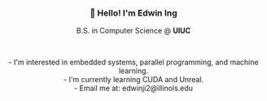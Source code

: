 <h3 align="center"> 👋 Hello! I'm Edwin Ing </h3>
<p align="center"> B.S. in Computer Science @ <b>UIUC</b> </p>
<br>

<p align="center"> 
  - I'm interested in embedded systems, parallel programming, and machine learning. <br>
  - I'm currently learning CUDA and Unreal. <br>
  - Email me at: edwinji2@illinois.edu <br>
</p>
<!--
**EdwinIngJ/EdwinIngJ** is a ✨ _special_ ✨ repository because its `README.md` (this file) appears on your GitHub profile.

Here are some ideas to get you started:

- 🔭 I’m currently working on ...
- 🌱 I’m currently learning ...
- 👯 I’m looking to collaborate on ...
- 🤔 I’m looking for help with ...
- 💬 Ask me about ...
- 📫 How to reach me: ...
- 😄 Pronouns: ...
- ⚡ Fun fact: ...
-->
